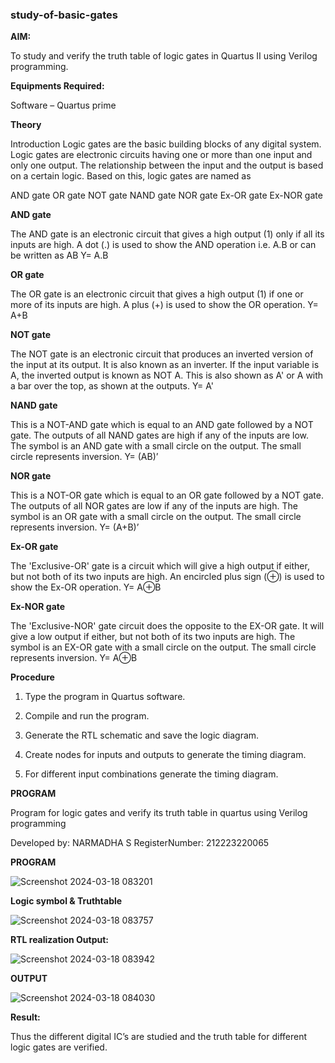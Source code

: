 ### study-of-basic-gates

**AIM:** 

To study and verify the truth table of logic gates in Quartus II using Verilog programming.

**Equipments Required:**

Software – Quartus prime 

**Theory**

Introduction Logic gates are the basic building blocks of any digital system. Logic gates are electronic circuits having one or more than one input and only one output. The relationship between the input and the output is based on a certain logic. Based on this, logic gates are named as

AND gate OR gate NOT gate NAND gate NOR gate Ex-OR gate Ex-NOR gate

**AND gate**

The AND gate is an electronic circuit that gives a high output (1) only if all its inputs are high. A dot (.) is used to show the AND operation i.e. A.B or can be written as AB
Y= A.B

**OR gate** 

The OR gate is an electronic circuit that gives a high output (1) if one or more of its inputs are high. A plus (+) is used to show the OR operation.
Y= A+B

**NOT gate**

The NOT gate is an electronic circuit that produces an inverted version of the input at its output. It is also known as an inverter. If the input variable is A, the inverted output is known as NOT A. This is also shown as A' or A with a bar over the top, as shown at the outputs.
Y= A'

**NAND gate**

This is a NOT-AND gate which is equal to an AND gate followed by a NOT gate. The outputs of all NAND gates are high if any of the inputs are low. The symbol is an AND gate with a small circle on the output. The small circle represents inversion.
Y= (AB)’

**NOR gate**

This is a NOT-OR gate which is equal to an OR gate followed by a NOT gate. The outputs of all NOR gates are low if any of the inputs are high. The symbol is an OR gate with a small circle on the output. The small circle represents inversion.
Y= (A+B)’

**Ex-OR gate**

The 'Exclusive-OR' gate is a circuit which will give a high output if either, but not both of its two inputs are high. An encircled plus sign (⊕) is used to show the Ex-OR operation.
Y= A⊕B

**Ex-NOR gate**

The 'Exclusive-NOR' gate circuit does the opposite to the EX-OR gate. It will give a low output if either, but not both of its two inputs are high. The symbol is an EX-OR gate with a small circle on the output. The small circle represents inversion.
Y= A⊕B

**Procedure** 

1.	Type the program in Quartus software.

2.	Compile and run the program.

3.	Generate the RTL schematic and save the logic diagram.

4.	Create nodes for inputs and outputs to generate the timing diagram.

5.	For different input combinations generate the timing diagram.


**PROGRAM**

Program for logic gates and verify its truth table in quartus using Verilog programming

 Developed by: NARMADHA S RegisterNumber: 212223220065

 **PROGRAM**

 ![Screenshot 2024-03-18 083201](https://github.com/narmadha2006/study-of-basic-gates/assets/151390280/62f3971f-8546-4754-9d22-c6fc62e097ce)

 
**Logic symbol & Truthtable**

![Screenshot 2024-03-18 083757](https://github.com/narmadha2006/study-of-basic-gates/assets/151390280/f30450f6-a23c-4feb-8fde-cb779bfa828e)


**RTL realization Output:** 

![Screenshot 2024-03-18 083942](https://github.com/narmadha2006/study-of-basic-gates/assets/151390280/91240d6d-2d1c-4590-8f3b-21937598e8bd)


**OUTPUT**

![Screenshot 2024-03-18 084030](https://github.com/narmadha2006/study-of-basic-gates/assets/151390280/e322c377-3ec6-44ff-aa73-57007efb0c43)


**Result:**

Thus the different digital IC’s are studied and the truth table for different logic gates are verified.


